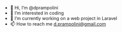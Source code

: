 - 👋 Hi, I’m @dprampolini
- 👀 I’m interested in coding
- 🌱 I’m currently working on a web project in Laravel
- 📫 How to reach me d.prampolini@gmail.com

<!---
dprampolini/dprampolini is a ✨ special ✨ repository because its `README.md` (this file) appears on your GitHub profile.
You can click the Preview link to take a look at your changes.
--->
